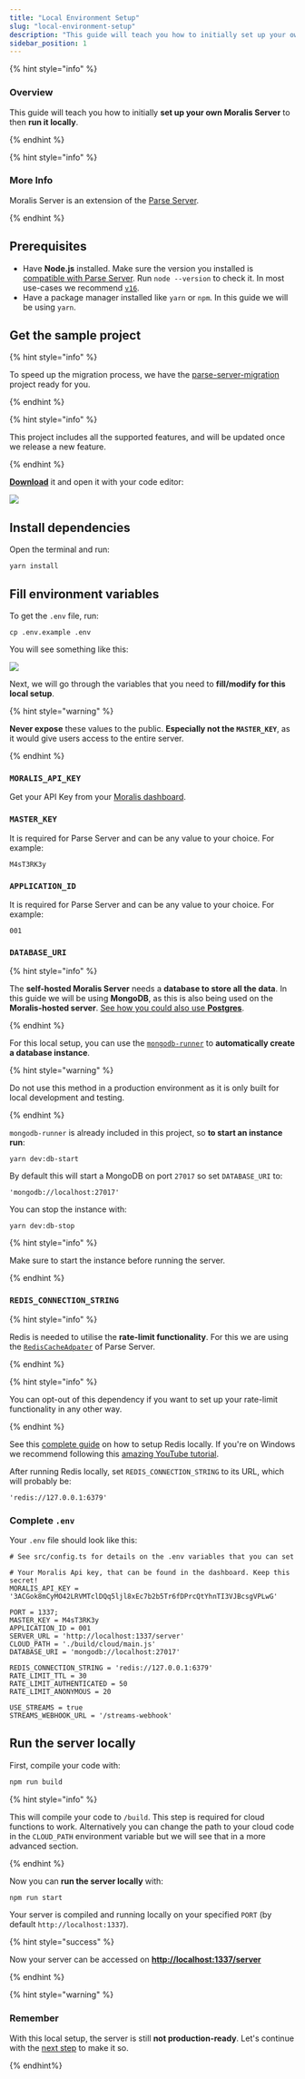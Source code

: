 ```yaml
---
title: "Local Environment Setup"
slug: "local-environment-setup"
description: "This guide will teach you how to initially set up your own Moralis Server to then run it locally"
sidebar_position: 1
---
```


{% hint style="info" %}

### Overview

This guide will teach you how to initially **set up your own Moralis Server** to then **run it locally**.

{% endhint %}

{% hint style="info" %}

### More Info

Moralis Server is an extension of the [Parse Server](https://github.com/parse-community/parse-server).

{% endhint %}

## Prerequisites

- Have **Node.js** installed. Make sure the version you installed is [compatible with Parse Server](https://github.com/parse-community/parse-server#compatibility). Run `node --version` to check it. In most use-cases we recommend [`v16`](https://nodejs.org/en/blog/release/v16.14.2/).
- Have a package manager installed like `yarn` or `npm`. In this guide we will be using `yarn`.

## Get the sample project

{% hint style="info" %}

To speed up the migration process, we have the [parse-server-migration](https://github.com/MoralisWeb3/Moralis-JS-SDK/tree/main/demos/parse-server-migration) project ready for you.

{% endhint %}

{% hint style="info" %}

This project includes all the supported features, and will be updated once we release a new feature.

{% endhint %}

[**Download**](https://moralisweb3.github.io/Moralis-JS-SDK/downloads/parse-server-migration.zip) it and open it with your code editor:

![](images/self-hosting-1.webp)

## Install dependencies

Open the terminal and run:

```shell
yarn install
```

## Fill environment variables

To get the `.env` file, run:

```shell
cp .env.example .env
```

You will see something like this:

![](images/self-hosting-2.webp)

Next, we will go through the variables that you need to **fill/modify for this local setup**.

{% hint style="warning" %}

**Never expose** these values to the public. **Especially not the `MASTER_KEY`**, as it would give users access to the entire server.

{% endhint %}

### `MORALIS_API_KEY`

Get your API Key from your [Moralis dashboard](https://admin.moralis.io/web3apis).

### `MASTER_KEY`

It is required for Parse Server and can be any value to your choice. For example:

```shell
M4sT3RK3y
```

### `APPLICATION_ID`

It is required for Parse Server and can be any value to your choice. For example:

```shell
001
```

### `DATABASE_URI`

{% hint style="info" %}

The **self-hosted Moralis Server** needs a **database to store all the data**. In this guide we will be using **MongoDB**, as this is also being used on the **Moralis-hosted server**. [See how you could also use **Postgres**](https://docs.parseplatform.org/parse-server/guide/#database).

{% endhint %}

For this local setup, you can use the [`mongodb-runner`](https://github.com/mongodb-js/runner) to **automatically create a database instance**.

{% hint style="warning" %}

Do not use this method in a production environment as it is only built for local development and testing.

{% endhint %}

`mongodb-runner` is already included in this project, so **to start an instance run**:

```shell
yarn dev:db-start
```

By default this will start a MongoDB on port `27017` so set `DATABASE_URI` to:

```shell
'mongodb://localhost:27017'
```

You can stop the instance with:

```shell
yarn dev:db-stop
```

{% hint style="info" %}

Make sure to start the instance before running the server.

{% endhint %}

### `REDIS_CONNECTION_STRING`

{% hint style="info" %}

Redis is needed to utilise the **rate-limit functionality**. For this we are using the [`RedisCacheAdpater`](https://docs.parseplatform.org/parse-server/guide/#rediscacheadapter) of Parse Server.

{% endhint %}

{% hint style="info" %}

You can opt-out of this dependency if you want to set up your rate-limit functionality in any other way.

{% endhint %}

See this [complete guide](https://redis.io/docs/getting-started) on how to setup Redis locally. If you're on Windows we recommend following this [amazing YouTube tutorial](https://www.youtube.com/watch?v=_nFwPTHOMIY).

After running Redis locally, set `REDIS_CONNECTION_STRING` to its URL, which will probably be:

```shell
'redis://127.0.0.1:6379'
```

### Complete `.env`

Your `.env` file should look like this:

```shell
# See src/config.ts for details on the .env variables that you can set

# Your Moralis Api key, that can be found in the dashboard. Keep this secret!
MORALIS_API_KEY = '3ACGok8mCyMO42LRVMTclDQq5ljl8xEc7b2b5Tr6fDPrcQtYhnTI3VJBcsgVPLwG'

PORT = 1337;
MASTER_KEY = M4sT3RK3y
APPLICATION_ID = 001
SERVER_URL = 'http://localhost:1337/server'
CLOUD_PATH = './build/cloud/main.js'
DATABASE_URI = 'mongodb://localhost:27017'

REDIS_CONNECTION_STRING = 'redis://127.0.0.1:6379'
RATE_LIMIT_TTL = 30
RATE_LIMIT_AUTHENTICATED = 50
RATE_LIMIT_ANONYMOUS = 20

USE_STREAMS = true
STREAMS_WEBHOOK_URL = '/streams-webhook'
```

## Run the server locally

First, compile your code with:

```bash npm2yarn
npm run build
```

{% hint style="info" %}

This will compile your code to `/build`. This step is required for cloud functions to work. Alternatively you can change the path to your cloud code in the `CLOUD_PATH` environment variable but we will see that in a more advanced section.

{% endhint %}

Now you can **run the server locally** with:

```bash npm2yarn
npm run start
```

Your server is compiled and running locally on your specified `PORT` (by default `http://localhost:1337`).

{% hint style="success" %}

Now your server can be accessed on **[http://localhost:1337/server](http://localhost:1337/server)**

{% endhint %}

{% hint style="warning" %}

### Remember

With this local setup, the server is still **not production-ready**. Let's continue with the [next step](https://v1docs.moralis.io/moralis-dapp/getting-started/self-hosting-moralis-server/production-environment-setup) to make it so.

{% endhint%}
